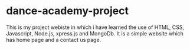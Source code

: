 # dance-academy-project
This is my project webiste in which i have learned the use of HTML, CSS, Javascript, Node.js, xpress.js and MongoDb.
It is a simple website which has home page and a contact us page.
